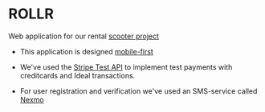# ROLLR
Web application for our rental [scooter project](http://escooter.herokuapp.com/login)

- This application is designed [mobile-first](https://user-images.githubusercontent.com/48712793/66643359-caf8fc80-ec1e-11e9-8642-8d2bcc157de6.jpeg)

- We've used the [Stripe Test API](https://stripe.com/docs/development) to implement test payments with creditcards and Ideal transactions.

- For user registration and verification we've used an SMS-service called [Nexmo](https://www.nexmo.com/)


